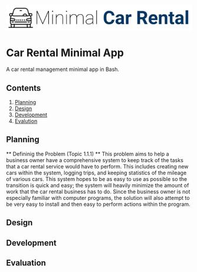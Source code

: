 ![CarRental](logo.png)

Car Rental Minimal App
===========================

A car rental management minimal app in Bash.

Contents
-----
  1. [Planning](#planning)
  1. [Design](#design)
  1. [Development](#development)
  1. [Evalution](#evaluation)

Planning
----------
** Defininig the Problem (Topic 1.1.1) **
This problem aims to help a business owner have a comprehensive system to keep track of the tasks that a car rental service would have to perform. This includes creating new cars within the system, logging trips, and keeping statistics of the mileage of various cars. This system hopes to be as easy to use as possible so the transition is quick and easy; the system will heavily minimize the amount of work that the car rental business has to do. Since the business owner is not especially familiar with computer programs, the solution will also attempt to be very easy to install and then easy to perform actions within the program.

Design
---------

Development
--------

Evaluation
-----------



